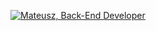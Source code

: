 [![Mateusz, Back-End Developer](https://assets.selleo.com/banners/ajanik.svg)](https://selleo.com/)
